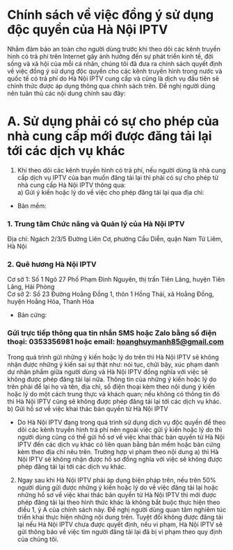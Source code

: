 Chính sách về việc đồng ý sử dụng độc quyền của Hà Nội IPTV
=======
Nhằm đảm bảo an toàn cho người dùng trước khi theo dõi các kênh truyền hình có trả phí trên Internet gây ảnh hưởng đến sự phát triển kinh tế, đời sống và xã hội của mỗi cá nhân, chúng tôi đã đưa ra chính sách quyết định về việc đồng ý sử dụng độc quyền cho các kênh truyền hình trong nước và quốc tế có trả phí do Hà Nội IPTV cung cấp và cũng là dịch vụ đầu tiên sẽ chính thức được áp dụng thông qua chính sách trên. Đề nghị người dùng nên tuân thủ các nội dung chính sau đây:<br />

# A. Sử dụng phải có sự cho phép của nhà cung cấp mới được đăng tải lại tới các dịch vụ khác
1. Khi theo dõi các kênh truyền hình có trả phí, nếu người dùng là nhà cung cấp dịch vụ IPTV của bạn muốn đăng tải lại thì phải có sự cho phép từ nhà cung cấp Hà Nội IPTV thông qua:<br />
a) Gửi ý kiến hoặc lý do về việc cho phép đăng tải lại qua địa chỉ:<br />
- Bản mềm:<br />
### 1. Trung tâm Chức năng và Quản lý của Hà Nội IPTV<br />
Địa chỉ: Ngách 2/3/5 Đường Liên Cơ, phường Cầu Diễn, quận Nam Từ Liêm, Hà Nội<br />
### 2. Quê hương Hà Nội IPTV
Cơ sở 1: Số 1 Ngõ 27 Phố Phạm Đình Nguyên, thị trấn Tiên Lãng, huyện Tiên Lãng, Hải Phòng<br />
Cơ sở 2: Số 23 Đường Hoằng Đồng 1, thôn 1 Hồng Thái, xã Hoằng Đồng, huyện Hoằng Hóa, Thanh Hóa<br />
- Bản cứng:<br />
### Gửi trực tiếp thông qua tin nhắn SMS hoặc Zalo bằng số điện thoại: 0353356981 hoặc email: hoanghuymanh85@gmail.com
Trong quá trình gửi những ý kiến hoặc lý do trên thì Hà Nội IPTV sẽ không nhận được những ý kiến sai sự thật như: nói tục, chửi bậy, xúc phạm danh dự nhân phẩm giữa người dùng và Hà Nội IPTV đồng nghĩa với việc sẽ không được phép đăng tải lại nữa. Thông tin của những ý kiến hoặc lý do trên phải để lại họ và tên, địa chỉ, số điện thoại kèm theo nội dung ý kiến hoặc lý do một cách trung thực và khách quan; nếu không có thông tin đó thì Hà Nội IPTV cũng sẽ không được phép đăng tải lại tới các dịch vụ khác.<br />
b) Gửi hồ sơ về việc khai thác bản quyền từ Hà Nội IPTV
- Do Hà Nội IPTV đang trong quá trình sử dụng dịch vụ độc quyền để theo dõi các kênh truyền hình trả phí nên ngoài việc gửi ý kiến hoặc lý do thì người dùng cũng có thể gửi hồ sơ về việc khai thác bản quyền từ Hà Nội IPTV đến các dịch vụ khác có liên quan bằng bản mềm hoặc bản cứng kèm theo địa chỉ nêu trên. Trường hợp vi phạm theo nội dung a) thì Hà Nội IPTV sẽ không nhận được hồ sơ đồng nghĩa với việc sẽ không được phép đăng tải lại tới các dịch vụ khác.<br />

2. Ngay sau khi Hà Nội IPTV phải áp dụng biện pháp trên, nếu trên 50% người dùng gửi được những ý kiến hoặc lý do về việc đăng tải lại hoặc những hồ sơ về việc khai thác bản quyền từ Hà Nội IPTV thì mới được phép đăng tải lại theo hình thức khác là không bắt buộc thực hiện theo điều 1, ý A của chính sách này. Đề nghị người dùng quan tâm nghiêm túc triển khai thực hiện những nội dung trên. Tuyệt đối không được đăng tải lại nếu Hà Nội IPTV chưa được quyết định, nếu vi phạm, Hà Nội IPTV sẽ gửi thông báo về việc tìm người đăng tải lại đã bị vi phạm theo quy định của chúng tôi.<br />
